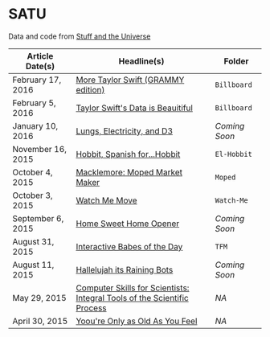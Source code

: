 # SATU
Data and code from [Stuff and the Universe](stuffandtheuniverse.tumblr.com)

Article Date(s) | Headline(s) | Folder
---|---------|-------------
February 17, 2016 | [More Taylor Swift (GRAMMY edition)](http://stuffandtheuniverse.tumblr.com/post/139515430437/more-taylor-swift-grammy-edition) | `Billboard`
February 5, 2016 | [Taylor Swift's Data is Beauitiful](http://stuffandtheuniverse.tumblr.com/post/138751393252/taylor-swifts-data-is-beautiful) | `Billboard`
January 10, 2016 | [Lungs, Electricity, and D3](http://stuffandtheuniverse.tumblr.com/post/137035031767/lungs-electricity-and-d3) | _Coming Soon_
November 16, 2015 | [Hobbit, Spanish for...Hobbit](http://stuffandtheuniverse.tumblr.com/post/133374592412/hobbit-spanish-forhobbit) | `El-Hobbit`
October 4, 2015 | [Macklemore: Moped Market Maker](http://stuffandtheuniverse.tumblr.com/post/130496664592/macklemore-moped-market-maker) | `Moped`
October 3, 2015 | [Watch Me Move](http://stuffandtheuniverse.tumblr.com/post/130434171677/watch-me-move) | `Watch-Me`
September 6, 2015 | [Home Sweet Home Opener](http://stuffandtheuniverse.tumblr.com/post/128493263822/home-sweet-home-opener) | _Coming Soon_
August 31, 2015 | [Interactive Babes of the Day](http://stuffandtheuniverse.tumblr.com/post/128044434172/interactive-babes-of-the-day) | `TFM`
August 11, 2015 | [Hallelujah its Raining Bots](http://stuffandtheuniverse.tumblr.com/post/126474389892/hallelujah-its-raining-bots) | _Coming Soon_
May 29, 2015 | [Computer Skills for Scientists: Integral Tools of the Scientific Process](http://stuffandtheuniverse.tumblr.com/post/128214331477/computer-skills-for-scientists-integral-tools-of) | _NA_
April 30, 2015 | [Yoou're Only as Old As You Feel](http://stuffandtheuniverse.tumblr.com/post/117806270367/youre-only-as-old-as-you-feel) | _NA_
